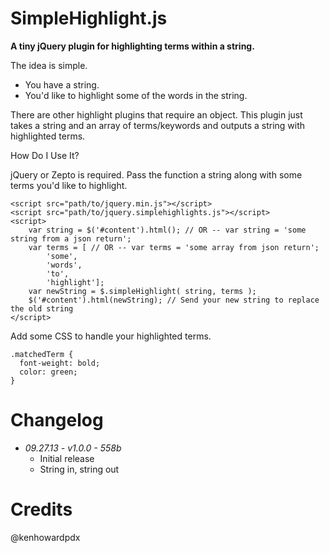 SimpleHighlight.js
=================
**A tiny jQuery plugin for highlighting terms within a string.**

The idea is simple.

* You have a string.
* You'd like to highlight some of the words in the string.

There are other highlight plugins that require an object. This plugin just takes a string and an array of terms/keywords and outputs a string with highlighted terms.

How Do I Use It?

jQuery or Zepto is required. Pass the function a string along with some terms you'd like to highlight.

```
<script src="path/to/jquery.min.js"></script>
<script src="path/to/jquery.simplehighlights.js"></script>
<script>
	var string = $('#content').html(); // OR -- var string = 'some string from a json return';
	var terms = [ // OR -- var terms = 'some array from json return';
		'some',
		'words',
		'to',
		'highlight'];
	var newString = $.simpleHighlight( string, terms );
	$('#content').html(newString); // Send your new string to replace the old string
</script>
```

Add some CSS to handle your highlighted terms.

```
.matchedTerm {
  font-weight: bold;
  color: green;
}
```

Changelog
=========

* *09.27.13 - v1.0.0 - 558b*
  * Initial release
  * String in, string out

Credits
=======

@kenhowardpdx


